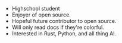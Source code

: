 - Highschool student
- Enjoyer of open source.
- Hopeful future contributor to open source.
- Will only read docs if they're colorful.
- Interested in Rust, Python, and all thing AI.

<!---
FriedGil/FriedGil is a ✨ special ✨ repository because its `README.md` (this file) appears on your GitHub profile.
You can click the Preview link to take a look at your changes.
--->
